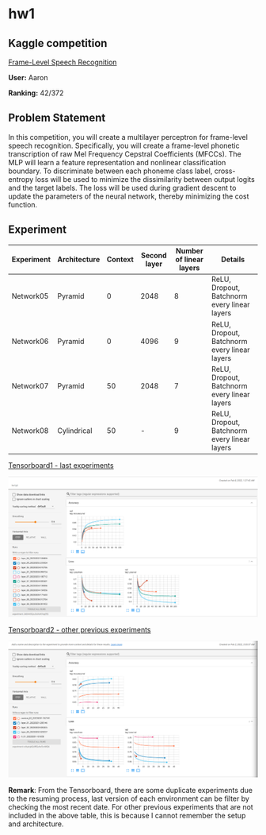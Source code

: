 # hw1

## Kaggle competition
[Frame-Level Speech Recognition](https://www.kaggle.com/competitions/11-785-s22-hw1p2)

**User:** Aaron

**Ranking:** 42/372

## Problem Statement
In this competition, you will create a multilayer perceptron for frame-level speech recognition. Specifically, you will create a frame-level phonetic transcription of raw Mel Frequency Cepstral Coefficients (MFCCs). The MLP will learn a feature representation and nonlinear classification boundary. To discriminate between each phoneme class label, cross-entropy loss will be used to minimize the dissimilarity between output logits and the target labels. The loss will be used during gradient descent to update the parameters of the neural network, thereby minimizing the cost function.

## Experiment
| Experiment | Architecture | Context | Second layer | Number of linear layers | Details                                      |
|------------|--------------|---------|--------------|-------------------------|----------------------------------------------|
| Network05  | Pyramid      | 0       | 2048         | 8                       | ReLU, Dropout, Batchnorm every linear layers |
| Network06  | Pyramid      | 0       | 4096         | 9                       | ReLU, Dropout, Batchnorm every linear layers |
| Network07  | Pyramid      | 50      | 2048         | 7                       | ReLU, Dropout, Batchnorm every linear layers |
| Network08  | Cylindrical  | 50      | -            | 9                       | ReLU, Dropout, Batchnorm every linear layers |

[Tensorboard1 - last experiments](https://tensorboard.dev/experiment/Jik0r4r0QzuOoXxKHzqEfQ/#scalars)

![Screenshot](src/tensorboard1.png)

[Tensorboard2 - other previous experiments](https://tensorboard.dev/experiment/nzfqotqkQdiRQafwOcvMQA/#scalars)

![Screenshot](src/tensorboard2.png)

**Remark**: From the Tensorboard, there are some duplicate experiments due to the resuming process, last version of each environment can be filter by checking the most recent date. For other previous experiments that are not included in the above table, this is because I cannot remember the setup and architecture.
